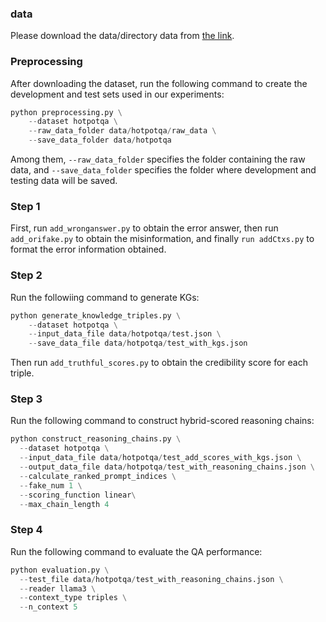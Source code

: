 ### data
Please download the data/directory data from [the link](https://drive.google.com/file/d/1evfYVpMtS4-GUUz8yWObsYS-d_V3dzz5/view?usp=drive_link).
### Preprocessing
After downloading the dataset, run the following command to create the development and test sets used in our experiments:
```python
python preprocessing.py \
    --dataset hotpotqa \
    --raw_data_folder data/hotpotqa/raw_data \
    --save_data_folder data/hotpotqa 
```
Among them, `--raw_data_folder` specifies the folder containing the raw data, and `--save_data_folder` specifies the folder where development and testing data will be saved.
### Step 1
First, run `add_wronganswer.py` to obtain the error answer, then run `add_orifake.py` to obtain the misinformation, and finally `run addCtxs.py`  to format the error information obtained.
### Step 2
Run the followiing command to generate KGs:
```python
python generate_knowledge_triples.py \
    --dataset hotpotqa \
    --input_data_file data/hotpotqa/test.json \
    --save_data_file data/hotpotqa/test_with_kgs.json
```
Then run `add_truthful_scores.py` to obtain the credibility score for each triple.
### Step 3
Run the following command to construct hybrid-scored reasoning chains:
```python
python construct_reasoning_chains.py \
  --dataset hotpotqa \
  --input_data_file data/hotpotqa/test_add_scores_with_kgs.json \
  --output_data_file data/hotpotqa/test_with_reasoning_chains.json \
  --calculate_ranked_prompt_indices \
  --fake_num 1 \
  --scoring_function linear\
  --max_chain_length 4 
```
### Step 4
Run the following command to evaluate the QA performance:
```python
python evaluation.py \
  --test_file data/hotpotqa/test_with_reasoning_chains.json \
  --reader llama3 \
  --context_type triples \
  --n_context 5 
```
